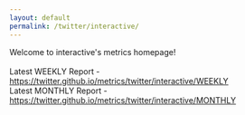 ```yaml
---
layout: default
permalink: /twitter/interactive/
---
```

Welcome to interactive's metrics homepage!
<br><br>
Latest WEEKLY Report - <a href="https://twitter.github.io/metrics/twitter/interactive/WEEKLY">https://twitter.github.io/metrics/twitter/interactive/WEEKLY</a>
<br>
Latest MONTHLY Report - <a href="https://twitter.github.io/metrics/twitter/interactive/MONTHLY">https://twitter.github.io/metrics/twitter/interactive/MONTHLY</a>
<br>
